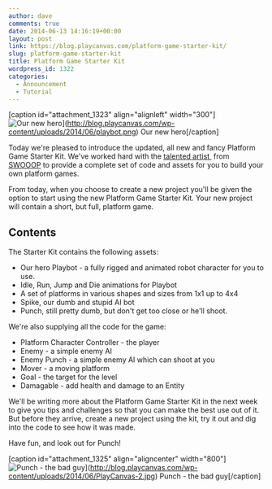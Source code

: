 ```yaml
---
author: dave
comments: true
date: 2014-06-13 14:16:19+00:00
layout: post
link: https://blog.playcanvas.com/platform-game-starter-kit/
slug: platform-game-starter-kit
title: Platform Game Starter Kit
wordpress_id: 1322
categories:
  - Announcement
  - Tutorial
---
```


[caption id="attachment_1323" align="alignleft" width="300"]![Our new hero](https://blog.playcanvas.com/wp-content/uploads/2014/06/playbot.png)](http://blog.playcanvas.com/wp-content/uploads/2014/06/playbot.png) Our new hero[/caption]

Today we're pleased to introduce the updated, all new and fancy Platform Game Starter Kit. We've worked hard with the [talented artist ](http://www.philippamoore.com) from [SWOOOP](http://blog.playcanvas.com/swooop/) to provide a complete set of code and assets for you to build your own platform games.

From today, when you choose to create a new project you'll be given the option to start using the new Platform Game Starter Kit. Your new project will contain a short, but full, platform game.

## Contents

The Starter Kit contains the following assets:

- Our hero Playbot - a fully rigged and animated robot character for you to use.
- Idle, Run, Jump and Die animations for Playbot
- A set of platforms in various shapes and sizes from 1x1 up to 4x4
- Spike, our dumb and stupid AI bot
- Punch, still pretty dumb, but don't get too close or he'll shoot.

We're also supplying all the code for the game:

- Platform Character Controller - the player
- Enemy - a simple enemy AI
- Enemy Punch - a simple enemy AI which can shoot at you
- Mover - a moving platform
- Goal - the target for the level
- Damagable - add health and damage to an Entity

We'll be writing more about the Platform Game Starter Kit in the next week to give you tips and challenges so that you can make the best use out of it. But before they arrive, create a new project using the kit, try it out and dig into the code to see how it was made.

Have fun, and look out for Punch!

[caption id="attachment_1325" align="aligncenter" width="800"]![Punch - the bad guy](https://blog.playcanvas.com/wp-content/uploads/2014/06/PlayCanvas-2.jpg)](http://blog.playcanvas.com/wp-content/uploads/2014/06/PlayCanvas-2.jpg) Punch - the bad guy[/caption]
